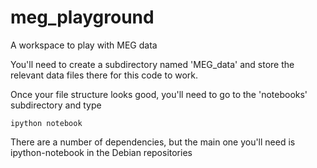 meg_playground
=========

A workspace to play with MEG data  

You'll need to create a subdirectory named 'MEG_data' and store the relevant data files there for this code to work.

Once your file structure looks good, you'll need to go to the 'notebooks' subdirectory and type  

    ipython notebook

There are a number of dependencies, but the main one you'll need is ipython-notebook in the Debian repositories
